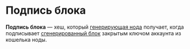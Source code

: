 # Подпись блока

**Подпись блока** — хеш, который [генерирующая нода](/ru/blockchain/node/mining-node) получает, когда подписывает [сгенерированный блок](/ru/blockchain/block/block-generation/) закрытым ключом аккаунта из кошелька ноды.

